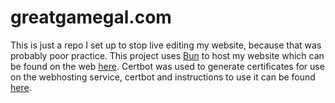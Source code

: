 # greatgamegal.com

This is just a repo I set up to stop live editing my website, because that was probably poor practice.
This project uses [Bun](https://bun.sh/) to host my website which can be found on the web [here](https://www.greatgamegal.com).
Certbot was used to generate certificates for use on the webhosting service, certbot and instructions to use it can be found [here](https://certbot.eff.org/).
